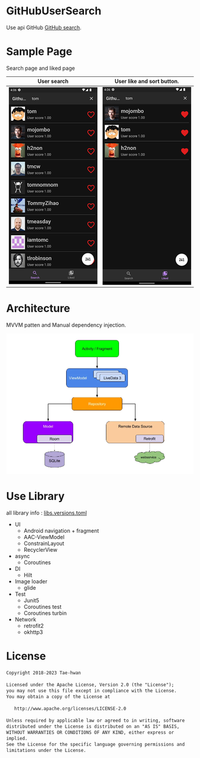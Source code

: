 # GitHubUserSearch

Use api GitHub [GitHub search](https://docs.github.com/en/free-pro-team@latest/rest/search/search?apiVersion=2022-11-28#search-code).

# Sample Page

Search page and liked page

|           User search           |   User like and sort button.    |
|:-------------------------------:|:-------------------------------:|
| ![main](images/search_page.png) | ![detail](images/like_page.png) |

# Architecture

MVVM patten and Manual dependency injection.

![architecture](images/architecture.webp)

# Use Library

all library info : [libs.versions.toml](gradle/libs.versions.toml)

- UI
    - Android navigation + fragment
    - AAC-ViewModel
    - ConstrainLayout
    - RecyclerView
- async
    - Coroutines
- DI
    - Hilt
- Image loader
    - glide
- Test
    - Junit5
    - Coroutines test
    - Coroutines turbin
- Network
    - retrofit2
    - okhttp3

# License

```
Copyright 2018-2023 Tae-hwan

Licensed under the Apache License, Version 2.0 (the "License");
you may not use this file except in compliance with the License.
You may obtain a copy of the License at

   http://www.apache.org/licenses/LICENSE-2.0

Unless required by applicable law or agreed to in writing, software
distributed under the License is distributed on an "AS IS" BASIS,
WITHOUT WARRANTIES OR CONDITIONS OF ANY KIND, either express or implied.
See the License for the specific language governing permissions and
limitations under the License.
```

